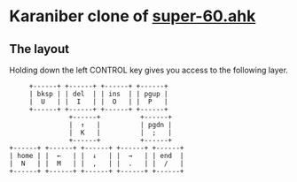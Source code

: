 Karaniber clone of [super-60.ahk](https://github.com/tams/super-60.ahk)
===============

## The layout

Holding down the left CONTROL key gives you access to the following layer.


         +------+ +------+ +------+ +------+
         | bksp | | del  | | ins  | | pgup |
         |  U   | |  I   | |  O   | |  P   |
         +------+ +------+ +------+ +------+
                   +------+          +------+
                   |  ↑   |          | pgdn |
                   |  K   |          |  ;   |
                   +------+          +------+
    +------+ +------+ +------+ +------+ +------+
    | home | |  ←   | |  ↓   | |  →   | | end  |
    |  N   | |  M   | |  ,   | |  .   | |  /   |
    +------+ +------+ +------+ +------+ +------+

